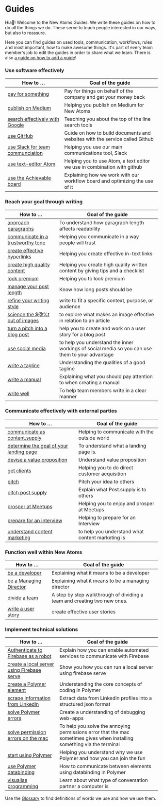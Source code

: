 # Guides

Hia👋! Welcome to the New Atoms Guides. We write these guides on how to do all the things we do. These serve to teach people interested in our ways, but also to reassure.

Here you can find guides on used tools, communication, workflows, rules and most important, how to make awesome things. It's part of every team member's job to edit the guides in order to share what we learn. There is also [a guide on how to add a guide](contributing.md)!

### Use software effectively
|How to … |Goal of the guide              |
|--------|-----------------------------|
|[pay for something](how-to-pay-for-something) | Pay for things on behalf of the company and get your money back |
|[publish on Medium](publish-on-medium)| Helping you publish on Medium for New Atoms |
|[search effectively with Google](google-search-guide)| Teaching you about the top of the line search tools |
|[use GitHub](github-guide) | Guide on how to build documents and websites with the service called Github |
|[use Slack for team communciation](slack-guide) | Helping you use our main communications tool, Slack |
|[use text-editor Atom](atom-guide)| Helping you to use Atom, a text editor we use in combination with github |
|[use the Achievable board](use-the-achievables-board) | Explaining how we work with our workflow board and optimizing the use of it  |

### Reach your goal through writing
|How to … |Goal of the guide              |
|--------|-----------------------------|
|[approach paragraphs](paragraph-guide)| To understand how paragraph length affects readability |
|[communicate in a trustworthy tone](communicate-in-a-trustworthy-tone) | Helping you communicate in a way people will trust |
|[create effective hyperlinks](create-effective-hyperlinks)| Helping you create effective in-text links |
|[create high quality content](write-awesome-content)| Helping you create high quality written content by giving tips and a checklist |
|[look premium](how-to-look-premium)| Helping you to look premium |
|[manage your post length](manage-your-post-length) | Know how long posts should be |
|[refine your writing style](refine-your-writing-style)| write to fit a specific context, purpose, or audience  |
|[science the $@%t out of images](effective-image-guide)| to explore what makes an image effective in relation to an article  |
|[turn a pitch into a blog post](turn-a-pitch-into-a-publishable-blog-post)| help you to create and work on a user story for a blog post |
|[use social media](use-social-media) | to help you understand the inner workings of social media so you can use them to your advantage |
|[write a tagline](write-a-tagline) | Understanding the qualities of a good tagline |
|[write a manual](how-to-write-a-manual)| Explaining what you should pay attention to when creating a manual  |
|[write well](writing-guide) | To help team members write in a clear manner |

### Communicate effectively with external parties
|How to … |Goal of the guide              |
|--------|-----------------------------|
|[communicate as content.supply](communication-guide) | Helping to communicate with the outside world
|[determine the goal of your landing page](determine-the-goal-of-your-landing-page) | To understand what a landing page is. |
|[devise a value proposition](devise-a-value-proposition) | Understand value proposition |
|[get clients](get-clients)| Helping you to do direct customer acquisition |
|[pitch](pitch-an-idea) | Pitch your idea to others |
|[pitch post.supply](pitch-post-supply) | Explain what Post.supply is to others |
|[prosper at Meetups](prosper-at-meetups)| Helping you to enjoy and prosper at Meetups |
|[prepare for an interview](interview-guide) | Helping to prepare for an Interview |
|[understand content marketing](understand-content-marketing) | to help you understand what content marketing is |

### Function well within New Atoms
|How to … |Goal of the guide              |
|--------|-----------------------------|
|[be a developer](be-a-developer) | Explaining what it means to be a developer |
|[be a Managing Director](be-a-managing-director) | Explaining what it means to be a managing director |
|[divide a team](divide-a-team)| A step by step walkthrough of dividing a team and creating two new ones. |
|[write a user story](user-story-guide)| create effective user stories |

### Implement technical solutions
|How to … |Goal of the guide              |
|--------|-----------------------------|
|[Authenticate to Firebase as a robot](nonhuman-firebase-authentication) | Explain how you can enable automated services to communicate with Firebase |
|[create a local server using Firebase serve ](run-a-local-server-with-firebase-serve) | Show you how you can run a local server using firebase serve |
|[create a Polymer element](creating-elements) | Understanding the core concepts of coding in Polymer |
|[scrape information from LinkedIn](web-scraping) | Extract data from LinkedIn profiles into a structured json format |
|[solve Polymer errors](fixing-errors) | Create a understanding of debugging web-apps |
|[solve permission errors on the mac ](solve-mac-permission-errors) | To help you solve the annoying permissions error that the mac sometimes gives when installing something via the terminal |
|[start using Polymer](start-using-polymer)| Helping you understand why we use Polymer and how you can join the fun |
|[use Polymer databinding](databinding) | How to communicate between elements using databinding in Polymer |
|[visualise programming](visualise-programming-guide) | Learn about what type of conversation partner a computer is |


Use the [Glossary](glossary) to find definitions of words we use and how we use them.
